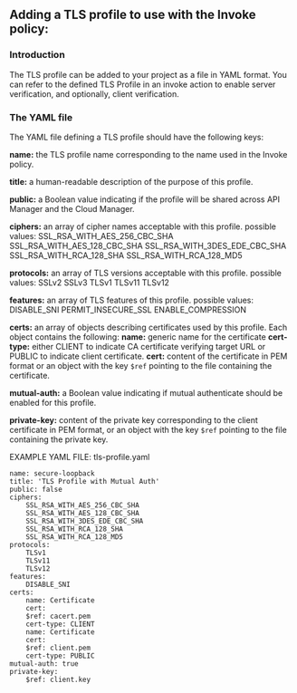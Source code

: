 ## Adding a TLS profile to use with the Invoke policy:

### Introduction
The TLS profile can be added to your project as a file in YAML format. You can refer to the defined TLS Profile in an invoke action to enable server
verification, and optionally, client verification.

### The YAML file
The YAML file defining a TLS profile should have the following keys:

**name:** the TLS profile name corresponding to the name used in the Invoke policy.

**title:** a human-readable description of the purpose of this profile.

**public:** a Boolean value indicating if the profile will be shared across API Manager and the Cloud Manager.

**ciphers:** an array of cipher names acceptable with this profile.
  possible values:
    SSL_RSA_WITH_AES_256_CBC_SHA
    SSL_RSA_WITH_AES_128_CBC_SHA
    SSL_RSA_WITH_3DES_EDE_CBC_SHA
    SSL_RSA_WITH_RCA_128_SHA
    SSL_RSA_WITH_RCA_128_MD5

**protocols:** an array of TLS versions acceptable with this profile.
  possible values:
    SSLv2
    SSLv3
    TLSv1
    TLSv11
    TLSv12

**features:** an array of TLS features of this profile.
  possible values:
    DISABLE_SNI
    PERMIT_INSECURE_SSL
    ENABLE_COMPRESSION

**certs:** an array of objects describing certificates used by this profile. Each object contains the following:
  **name:** generic name for the certificate
  **cert-type:** either CLIENT to indicate CA certificate verifying target URL or PUBLIC to indicate client certificate.
  **cert:** content of the certificate in PEM format or an object with the key `$ref` pointing to the file containing the certificate.

**mutual-auth:** a Boolean value indicating if mutual authenticate should be enabled for this profile.

**private-key:** content of the private key corresponding to the client certificate in PEM format, or an object with the key `$ref` pointing to the file containing the private key.

EXAMPLE YAML FILE: tls-profile.yaml
```
name: secure-loopback
title: 'TLS Profile with Mutual Auth'
public: false
ciphers:
    SSL_RSA_WITH_AES_256_CBC_SHA
    SSL_RSA_WITH_AES_128_CBC_SHA
    SSL_RSA_WITH_3DES_EDE_CBC_SHA
    SSL_RSA_WITH_RCA_128_SHA
    SSL_RSA_WITH_RCA_128_MD5
protocols:
    TLSv1
    TLSv11
    TLSv12
features:
    DISABLE_SNI
certs:
    name: Certificate
    cert:
    $ref: cacert.pem
    cert-type: CLIENT
    name: Certificate
    cert:
    $ref: client.pem
    cert-type: PUBLIC
mutual-auth: true
private-key:
    $ref: client.key
```
